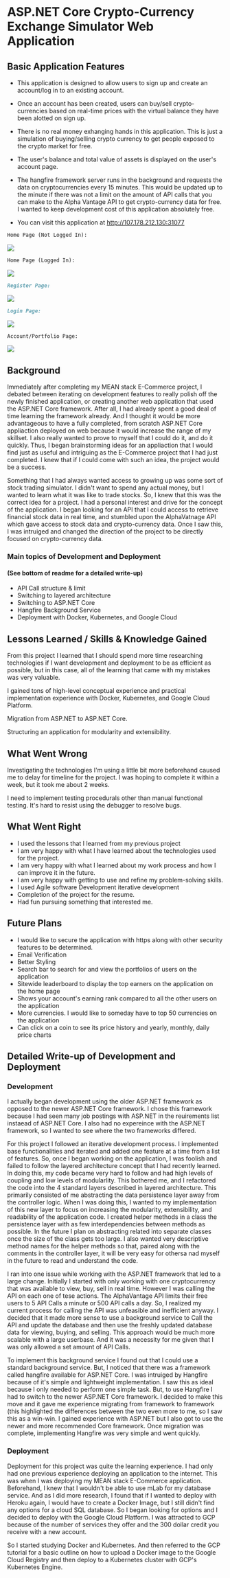 # ASP.NET Core Crypto-Currency Exchange Simulator Web Application

## Basic Application Features

 * This application is designed to allow users to sign up and create an account/log in to an existing account.

 * Once an account has been created, users can buy/sell crypto-currencies based on real-time prices with the virtual balance they have been alotted on sign up.

 * There is no real money exhanging hands in this application. This is just a simulation of buying/selling crypto currency to get people exposed to the crypto market for free.

 * The user's balance and total value of assets is displayed on the user's account page.

 * The hangfire framework server runs in the background and requests the data on cryptocurrencies every 15 minutes. This would be updated up to the minute if there was not a limit on the amount of API calls that you can make to the Alpha Vantage API to get crypto-currency data for free. I wanted to keep development cost of this application absolutely free.
 
 * You can visit this application at http://107.178.212.130:31077


```markdown
Home Page (Not Logged In):
```
![](ASPNET-Krypto-Pics/home_page_logged_in.PNG)

```markdown
Home Page (Logged In):
```
![](ASPNET-Krypto-Pics/home_page_not_logged_in.PNG)

```markdown
Register Page:
```
![](ASPNET-Krypto-Pics/register_page.PNG)

```markdown
Login Page:
```
![](ASPNET-Krypto-Pics/login_page.PNG)

```markdown
Account/Portfolio Page:
```
![](ASPNET-Krypto-Pics/account_page.PNG)


## Background

Immediately after completing my MEAN stack E-Commerce project, I debated between iterating on development features to really polish off the newly finished application, or creating another web application that used the ASP.NET Core framework.
After all, I had already spent a good deal of time learning the framework already. And I thought it would be more advantageous to have a fully completed, from scratch ASP.NET Core appliaction deployed on web because it would increase the range of my skillset. 
I also really wanted to prove to myself that I could do it, and do it quickly. Thus, I began brainstorming ideas for an appliaction that I would find just as useful and intriguing as the E-Commerce project that I had just completed. I knew that if I could come with such an idea, the project would be a success. 


Something that I had always wanted access to growing up was some sort of stock trading simulator. I didn't want to spend any actual money, but I wanted to learn what it was like to trade stocks. So, I knew that this was the correct idea for a project. I had a personal interest and drive for the concept of the application. I began looking for an API that I could access to retrieve financial stock data in real time, and stumbled upon the AlphaVatnage API which gave access to stock data and crypto-currency data. Once I saw this, I was intruiged and changed the direction of the project to be directly focused on crypto-currency data.


### Main topics of Development and Deployment 
#### (See bottom of readme for a detailed write-up)

 * API Call structure & limit
 * Switching to layered architecture
 * Switching to ASP.NET Core
 * Hangfire Background Service
 * Deployment with Docker, Kubernetes, and Google Cloud


## Lessons Learned / Skills & Knowledge Gained


From this project I learned that I should spend more time researching technologies if I want development and deployment to be as efficient as possible, but in this case, all of the learning that came with my mistakes was very valuable.

I gained tons of high-level conceptual experience and practical implementation experience with Docker, Kubernetes, and Google Cloud Platform.

Migration from ASP.NET to ASP.NET Core.

Structuring an application for modularity and extensibility.


## What Went Wrong

Investigating the technologies I'm using a little bit more beforehand caused me to delay for timeline for the project. I was hoping to complete it within a week, but it took me about 2 weeks.

I need to implement testing procedurals other than manual functional testing. It's hard to resist using the debugger to resolve bugs.


## What Went Right

 * I used the lessons that I learned from my previous project
 * I am very happy with what I have learned about the technologies used for the project.
 * I am very happy with what I learned about my work process and how I can improve it in the future.
 * I am very happy with getting to use and refine my problem-solving skills.
 * I used Agile software Development iterative development
 * Completion of the project for the resume.
 * Had fun pursuing something that interested me.


## Future Plans
 * I would like to secure the application with https along with other security features to be determined.
 * Email Verification
 * Better Styling
 * Search bar to search for and view the portfolios of users on the application
 * Sitewide leaderboard to display the top earners on the application on the home page
 * Shows your account's earning rank compared to all the other users on the application
 * More currencies. I would like to someday have to top 50 currencies on the application
 * Can click on a coin to see its price history and yearly, monthly, daily price charts


## Detailed Write-up of Development and Deployment

### Development
I actually began development using the older ASP.NET framework as opposed to the newer ASP.NET Core framework. I chose this framework because I had seen many job postings with ASP.NET in the reuirements list instaead of ASP.NET Core. I also had no expereince with the ASP.NET framework, so I wanted to see where the two frameworks differed. 

For this project I followed an iterative development process. I implemented base functionalities and iterated and added one feature at a time from a list of features. So, once I began working on the application, I was foolish and failed to follow the layered architecture concept that I had recently learned. In doing this, my code became very hard to follow and had high levels of coupling and low levels of modularlity. This bothered me, and I refactored the code into the 4 standard layers described in layered architecture. This primarily consisted of me abstracting the data persistence layer away from the controller logic. When I was doing this, I wanted to my implementation of this new layer to focus on increasing the modularity, extensibility, and readability of the application code. I created helper methods in a class the persistence layer with as few interdependencies between methods as possible. In the future I plan on abstracting related into separate classes once the size of the class gets too large. I also wanted very descriptive method names for the helper methods so that, paired along with the comments in the controller layer, it will be very easy for othersa nad myself in the future to read and understand the code. 


I ran into one issue while working with the ASP.NET framework that led to a large change. Initially I started with only working with one cryptocurrency that was available to view, buy, sell in real time. However I was calling the API on each one of tese actions. The AlphaVantage API limits their free users to 5 API Calls a minute or 500 API calls a day. 
So, I realized my current process for calling the API was unfeasible and inefficient anyway. I decided that it made more sense to use a background service to Call the API and update the database and then use the freshly updated database data for viewing, buying, and selling. This approach would be much more scalable with a large userbase. And it was a necessity for me given that I was only allowed a set amount of API Calls.


To implement this background service I found out that I could use a standard background service. But, I noticed that there was a framework called hangfire available for ASP.NET Core. I was intruiged by Hangfire because of it's simple and lightweight implementation. I saw this as ideal because I only needed to perform one simple task. But, to use Hangfire I had to switch to the newer ASP.NET Core framework. I decided to make this move and it gave me experience migrating from framework to framework (this highlighted the differences between the two even more to me, so I saw this as a win-win. I gained experience with ASP.NET but I also got to use the newer and more recommended Core framework. Once migration was complete, implementing Hangfire was very simple and went quickly.


### Deployment 
Deployment for this project was quite the learning experience. I had only had one previous experience deploying an application to the internet. This was when I was deploying my MEAN stack E-Commerce application. Beforehand, I knew that I wouldn't be able to use mLab for my database service. And as I did more research, I found that if I wanted to deploy with Heroku again, I would have to create a Docker Image, but I still didn't find any options for a cloud SQL database. So I began looking for options and I decided to deploy with the Google Cloud Platform. I was attracted to GCP because of the number of services they offer and the 300 dollar credit you receive with a new account. 


So I started studying Docker and Kubernetes. And then referred to the GCP tutorial for a basic outline on how to upload a Docker image to the Google Cloud Registry and then deploy to a Kubernetes cluster with GCP's Kubernetes Engine.

